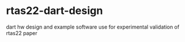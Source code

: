 # rtas22-dart-design
dart hw design and example software use for experimental validation of rtas22 paper
